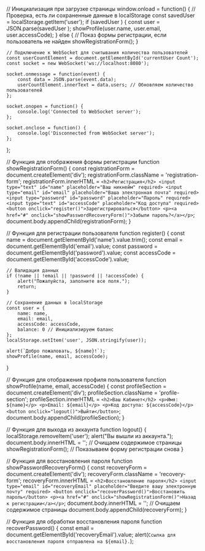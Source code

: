 // Инициализация при загрузке страницы
window.onload = function() {
    // Проверка, есть ли сохраненные данные в localStorage
    const savedUser  = localStorage.getItem('user');
    if (savedUser ) {
        const user = JSON.parse(savedUser );
        showProfile(user.name, user.email, user.accessCode);
    } else {
        // Показ формы регистрации, если пользователь не найден
        showRegistrationForm();
    }

    // Подключение к WebSocket для считывания количества пользователей
    const userCountElement = document.getElementById('currentUser Count');
    const socket = new WebSocket('ws://localhost:8080');

    socket.onmessage = function(event) {
        const data = JSON.parse(event.data);
        userCountElement.innerText = data.users; // Обновляем количество пользователей
    };

    socket.onopen = function() {
        console.log('Connected to WebSocket server');
    };

    socket.onclose = function() {
        console.log('Disconnected from WebSocket server');
    };
};

// Функция для отображения формы регистрации
function showRegistrationForm() {
    const registrationForm = document.createElement('div');
    registrationForm.className = 'registration-form';
    registrationForm.innerHTML = `
        <h2>Регистрация</h2>
        <input type="text" id="name" placeholder="Ваш никнейм" required>
        <input type="email" id="email" placeholder="Ваша электронная почта" required>
        <input type="password" id="password" placeholder="Пароль" required>
        <input type="text" id="accessCode" placeholder="Код доступа" required>
        <button onclick="register()">Зарегистрироваться</button>
        <p><a href="#" onclick="showPasswordRecoveryForm()">Забыли пароль?</a></p>
    `;
    document.body.appendChild(registrationForm);
}

// Функция для регистрации пользователя
function register() {
    const name = document.getElementById('name').value.trim();
    const email = document.getElementById('email').value;
    const password = document.getElementById('password').value;
    const accessCode = document.getElementById('accessCode').value;

    // Валидация данных
    if (!name || !email || !password || !accessCode) {
        alert("Пожалуйста, заполните все поля.");
        return;
    }

    // Сохранение данных в localStorage
    const user = {
        name: name,
        email: email,
        accessCode: accessCode,
        balance: 0 // Инициализируем баланс
    };
    localStorage.setItem('user', JSON.stringify(user));

    alert(`Добро пожаловать, ${name}!`);
    showProfile(name, email, accessCode);
}

// Функция для отображения профиля пользователя
function showProfile(name, email, accessCode) {
    const profileSection = document.createElement('div');
    profileSection.className = 'profile-section';
    profileSection.innerHTML = `
        <h2>Ваш Кабинет</h2>
        <p>Имя: ${name}</p>
        <p>Email: ${email}</p>
        <p>Код доступа: ${accessCode}</p>
        <button onclick="logout()">Выйти</button>
    `;
    document.body.appendChild(profileSection);
}

// Функция для выхода из аккаунта
function logout() {
    localStorage.removeItem('user');
    alert("Вы вышли из аккаунта.");
    document.body.innerHTML = ''; // Очищаем содержимое страницы
    showRegistrationForm(); // Показываем форму регистрации снова
}

// Функция для восстановления пароля
function showPasswordRecoveryForm() {
    const recoveryForm = document.createElement('div');
    recoveryForm.className = 'recovery-form';
    recoveryForm.innerHTML = `
        <h2>Восстановление пароля</h2>
        <input type="email" id="recoveryEmail" placeholder="Введите вашу электронную почту" required>
        <button onclick="recoverPassword()">Восстановить пароль</button>
        <p><a href="#" onclick="showRegistrationForm()">Назад к регистрации</a></p>
    `;
    document.body.innerHTML = ''; // Очищаем содержимое страницы
    document.body.appendChild(recoveryForm);
}

// Функция для обработки восстановления пароля
function recoverPassword() {
    const email = document.getElementById('recoveryEmail').value;
    alert(`Ссылка для восстановления пароля отправлена на ${email}.`);
